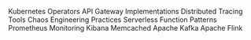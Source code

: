 Kubernetes Operators
API Gateway Implementations
Distributed Tracing Tools
Chaos Engineering Practices
Serverless Function Patterns
Prometheus Monitoring
Kibana
Memcached
Apache Kafka
Apache Flink
